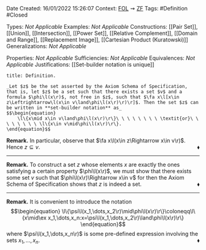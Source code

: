 <br />
<br />

Date Created: 16/01/2022 15:26:07
Context: [$\textrm{FOL}$](obsidian://open?file=First%20Order%20Logic)$\,\,\rightsquigarrow\,\,$[$\textrm{ZF}$](obsidian://open?file=Zermelo-Fraenkel%20Set%20Theory)
Tags: #Definition #Closed  

Types: _Not Applicable_
Examples: _Not Applicable_ 
Constructions: [[Pair Set]], [[Union]], [[Intersection]], [[Power Set]], [[Relative Complement]], [[Domain and Range]], [[Replacement Image]], [[Cartesian Product (Kuratowski)]]
Generalizations: _Not Applicable_

Properties: _Not Applicable_
Sufficiencies: _Not Applicable_
Equivalences: _Not Applicable_
Justifications: [[Set-builder notation is unique]]

``` ad-Definition
title: Definition.

_Let $z$ be the set asserted by the Axiom Schema of Specification, that is, let $z$ be a set such that there exists a set $v$ and a formula $\phi\l(x\r)$, not free in $z$, such that $\fa x\l[x\in z\Leftrightarrow\l(x\in v\land\phi\l(x\r)\r)\r]$. Then the set $z$ can be written in **set-builder notation** as_
$$\begin{equation}
    \l\{x\mid x\in v\land\phi\l(x\r)\r\}\ \ \ \ \ \ \ \ \textit{or}\ \ \ \ \ \ \ \ \l\{x\in v\mid\phi\l(x\r)\r\}.
\end{equation}$$

```

**Remark.** In particular, observe that $\fa x\l(x\in z\Rightarrow x\in v\r)$. Hence $z\subseteq v$.<span style="float:right;">$\blacklozenge$</span>

---

**Remark.** To construct a set $z$ whose elements $x$ are exactly the ones satisfying a certain property $\phi\l(x\r)$, we must show that there exists some set $v$ such that $\phi\l(x\r)\Rightarrow x\in v$ for then the Axiom Schema of Specification shows that $z$ is indeed a set.<span style="float:right;">$\blacklozenge$</span>

---

**Remark.** It is convenient to introduce the notation
$$\begin{equation}
    \l\{\psi\l(x_1,\dots,x_2\r)\mid\phi\l(x\r)\r\}\coloneqq\l\{x\mid\ex x_1,\dots,x_n:x=\psi\l(x_1,\dots,x_2\r)\land\phi\l(x\r)\r\}
\end{equation}$$
where $\psi\l(x_1,\dots,x_n\r)$ is some pre-defined expression involving the sets $x_1,\dots,x_n$.<span style="float:right;">$\blacklozenge$</span>
